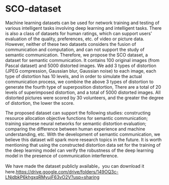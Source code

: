 # SCO-dataset
Machine learning datasets can be used for network training and testing of various intelligent tasks involving deep learning and intelligent tasks. There is also a class of datasets for human ratings, which can support users' evaluation of the quality, preferences, etc. of video or picture data. However, neither of these two datasets considers the fusion of communication and computation, and can not support the study of semantic communication. Therefore, we propose the SCO dataset, a dataset for semantic communication. It contains 100 original images (from Pascal dataset) and 5000 distorted images. We add 3 types of distortion (JPEG compression, Gaussian blur, Gaussian noise) to each image, each type of distortion has 10 levels, and in order to simulate the actual communication process, we combine the above 3 types of distortion to generate the fourth type of superposition distortion, There are a total of 20 levels of superimposed distortion, and a total of 5000 distorted images. All distorted pictures were scored by 30 volunteers, and the greater the degree of distortion, the lower the score.

The proposed dataset can support the following studies: constructing resource allocation objective functions for semantic communication; training siamese neural networks for semantic distortion evaluation; comparing the difference between human experience and machine understanding, etc. With the development of semantic communication, we believe this dataset will spark more research topics in the future. It is worth mentioning that using the constructed distortion data set for the training of the deep learning model can verify the robustness of the deep learning model in the presence of communication interference.

We have made the dataset publicly available，you can download it here.https://drive.google.com/drive/folders/149OQ3c-LNjdbkP6khgxqRMyujF63vO2V?usp=sharing
